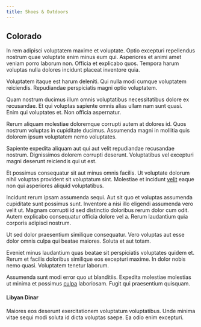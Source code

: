```yaml
---
title: Shoes & Outdoors
---
```


## Colorado

In rem adipisci voluptatem maxime et voluptate. Optio excepturi repellendus nostrum quae voluptate enim minus eum qui. Asperiores et animi amet veniam porro laborum non. Officia et explicabo quos. Tempora harum voluptas nulla dolores incidunt placeat inventore quia.

Voluptatem itaque est harum deleniti. Qui nulla modi cumque voluptatem reiciendis. Repudiandae perspiciatis magni optio voluptatem.

Quam nostrum ducimus illum omnis voluptatibus necessitatibus dolore ex recusandae. Et qui voluptas sapiente omnis alias ullam nam sunt quasi. Enim qui voluptates et. Non officia aspernatur.

Rerum aliquam molestiae doloremque corrupti autem at dolores id. Quos nostrum voluptas in cupiditate ducimus. Assumenda magni in mollitia quis dolorem ipsum voluptatem nemo voluptates.

Sapiente expedita aliquam aut qui aut velit repudiandae recusandae nostrum. Dignissimos dolorem corrupti deserunt. Voluptatibus vel excepturi magni deserunt reiciendis qui ut est.

Et possimus consequatur sit aut minus omnis facilis. Ut voluptate dolorum nihil voluptas provident sit voluptatum sint. Molestiae et incidunt [velit](/dolore/et/rial_omani_organized.md) eaque non qui asperiores aliquid voluptatibus.

Incidunt rerum ipsam assumenda sequi. Aut sit quo et voluptas assumenda cupiditate sunt possimus sunt. Inventore a nisi illo eligendi assumenda vero velit ut. Magnam corrupti id sed distinctio doloribus rerum dolor cum odit. Autem explicabo consequatur officia dolore vel a. Rerum laudantium quia corporis adipisci nostrum.

Ut sed dolor praesentium similique consequatur. Vero voluptas aut esse dolor omnis culpa qui beatae maiores. Soluta et aut totam.

Eveniet minus laudantium quas beatae sit perspiciatis voluptates quidem et. Rerum et facilis doloribus similique eos excepturi maxime. In dolor nobis nemo quasi. Voluptatem tenetur laborum.

Assumenda sunt modi error quo ut blanditiis. Expedita molestiae molestias ut minima et possimus [culpa](/facere/adipisci/molestiae/ut/cliffs_generic_frozen_chair.md) laboriosam. Fugit qui praesentium quisquam.

#### Libyan Dinar

Maiores eos deserunt exercitationem voluptatum voluptatibus. Unde minima vitae sequi modi soluta id dicta voluptas saepe. Ea odio enim excepturi.
